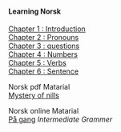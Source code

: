 #### Learning Norsk

[Chapter 1 : Introduction](intro.md)  
[Chapter 2 : Pronouns](pronouns.md)  
[Chapter 3 : questions](questions.md)  
[Chapter 4 : Numbers](numbers.md)  
[Chapter 5 : Verbs](verbs.md)  
[Chapter 6 : Sentence](sentence.md)

Norsk pdf Matarial  
[Mystery of nills](pdfs/the-mystery-of-nils-1-part-a.pdf)  

Norsk online Matarial  
[På gang](http://paagang.com/) *Intermediate Grammer*



